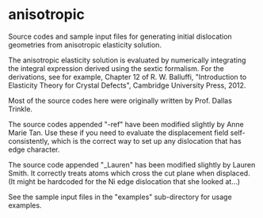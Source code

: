 # anisotropic
Source codes and sample input files for generating initial dislocation geometries from anisotropic elasticity solution. 

The anisotropic elasticity solution is evaluated by numerically integrating the integral expression derived using the sextic formalism. For the derivations, see for example, Chapter 12 of R. W. Balluffi, "Introduction to Elasticity Theory for Crystal Defects", Cambridge University Press, 2012. 

Most of the source codes here were originally written by Prof. Dallas Trinkle.

The source codes appended "-ref" have been modified slightly by Anne Marie Tan. Use these if you need to evaluate the displacement field self-consistently, which is the correct way to set up any dislocation that has edge character.

The source code appended "_Lauren" has been modified slightly by Lauren Smith. It correctly treats atoms which cross the cut plane when displaced. (It might be hardcoded for the Ni edge dislocation that she looked at...)

See the sample input files in the "examples" sub-directory for usage examples.
